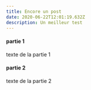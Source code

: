 ```yaml
---
title: Encore un post
date: 2020-06-22T12:01:19.632Z
description: Un meilleur test
---
```

#### partie 1

texte de la partie 1



#### partie 2

texte de la partie 2